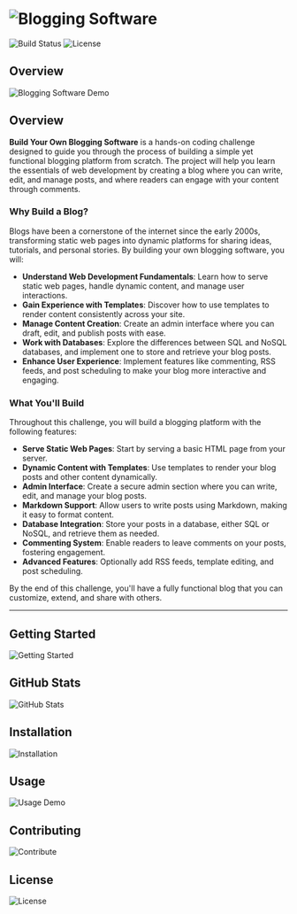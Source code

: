 # ![Blogging Software](https://cooltext.com/d/something.gif)

![Build Status](https://img.shields.io/badge/build-passing-brightgreen) ![License](https://img.shields.io/badge/license-MIT-blue)

## Overview
![Blogging Software Demo](https://link-to-your-gif.com/demo.gif)
## Overview

**Build Your Own Blogging Software** is a hands-on coding challenge designed to guide you through the process of building a simple yet functional blogging platform from scratch. The project will help you learn the essentials of web development by creating a blog where you can write, edit, and manage posts, and where readers can engage with your content through comments.

### Why Build a Blog?

Blogs have been a cornerstone of the internet since the early 2000s, transforming static web pages into dynamic platforms for sharing ideas, tutorials, and personal stories. By building your own blogging software, you will:

- **Understand Web Development Fundamentals**: Learn how to serve static web pages, handle dynamic content, and manage user interactions.
- **Gain Experience with Templates**: Discover how to use templates to render content consistently across your site.
- **Manage Content Creation**: Create an admin interface where you can draft, edit, and publish posts with ease.
- **Work with Databases**: Explore the differences between SQL and NoSQL databases, and implement one to store and retrieve your blog posts.
- **Enhance User Experience**: Implement features like commenting, RSS feeds, and post scheduling to make your blog more interactive and engaging.

### What You'll Build

Throughout this challenge, you will build a blogging platform with the following features:

- **Serve Static Web Pages**: Start by serving a basic HTML page from your server.
- **Dynamic Content with Templates**: Use templates to render your blog posts and other content dynamically.
- **Admin Interface**: Create a secure admin section where you can write, edit, and manage your blog posts.
- **Markdown Support**: Allow users to write posts using Markdown, making it easy to format content.
- **Database Integration**: Store your posts in a database, either SQL or NoSQL, and retrieve them as needed.
- **Commenting System**: Enable readers to leave comments on your posts, fostering engagement.
- **Advanced Features**: Optionally add RSS feeds, template editing, and post scheduling.

By the end of this challenge, you'll have a fully functional blog that you can customize, extend, and share with others.


----
## Getting Started
![Getting Started](https://link-to-your-gif.com/getting-started.gif)

## GitHub Stats
![GitHub Stats](https://github-readme-stats.vercel.app/api?username=yourusername&show_icons=true)

## Installation
![Installation](https://link-to-your-gif.com/installation.gif)

## Usage
![Usage Demo](https://link-to-your-gif.com/usage.gif)

## Contributing
![Contribute](https://forthebadge.com/images/badges/built-with-love.svg)

## License
![License](https://img.shields.io/badge/license-MIT-blue.svg)


